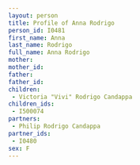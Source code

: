 ```yaml
---
layout: person
title: Profile of Anna Rodrigo
person_id: I0481
first_name: Anna
last_name: Rodrigo
full_name: Anna Rodrigo
mother: 
mother_id: 
father: 
father_id: 
children:
 - Victoria "Vivi" Rodrigo Candappa
children_ids:
 - I500074
partners:
 - Philip Rodrigo Candappa
partner_ids:
 - I0480
sex: F
---
```


